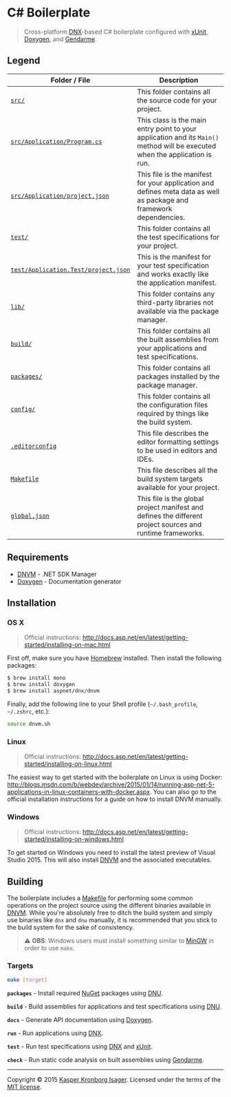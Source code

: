 # C# Boilerplate

> Cross-platform [DNX](https://github.com/aspnet/dnx)-based C# boilerplate configured with [xUnit](https://github.com/xunit/xunit), [Doxygen](http://www.stack.nl/~dimitri/doxygen/), and [Gendarme](http://www.mono-project.com/docs/tools+libraries/tools/gendarme/).

## Legend

Folder / File | Description
--- | ---
[`src/`](src) | This folder contains all the source code for your project.
[`src/Application/Program.cs`](src/Application/Program.cs) | This class is the main entry point to your application and its `Main()` method will be executed when the application is run.
[`src/Application/project.json`](src/Application/project.json) | This file is the manifest for your application and defines meta data as well as package and framework dependencies.
[`test/`](test) | This folder contains all the test specifications for your project.
[`test/Application.Test/project.json`](test/Application.Test/project.json) | This is the manifest for your test specification and works exactly like the application manifest.
[`lib/`](lib) | This folder contains any third-party libraries not available via the package manager.
[`build/`](build) | This folder contains all the built assemblies from your applications and test specifications.
[`packages/`](packages) | This folder contains all packages installed by the package manager.
[`config/`](config) | This folder contains all the configuration files required by things like the build system.
[`.editorconfig`](.editorconfig) | This file describes the editor formatting settings to be used in editors and IDEs.
[`Makefile`](Makefile) | This file describes all the build system targets available for your project.
[`global.json`](global.json) | This file is the global project manifest and defines the different project sources and runtime frameworks.

## Requirements

- [DNVM](https://github.com/aspnet/dnvm) - .NET SDK Manager
- [Doxygen](http://www.stack.nl/~dimitri/doxygen/) - Documentation generator

## Installation

### OS X

> Official instructions: http://docs.asp.net/en/latest/getting-started/installing-on-mac.html

First off, make sure you have [Homebrew](http://brew.sh/) installed. Then install the following packages:

```sh
$ brew install mono
$ brew install doxygen
$ brew install aspnet/dnx/dnvm
```

Finally, add the following line to your Shell profile (`~/.bash_profile`, `~/.zshrc`, etc.):

```sh
source dnvm.sh
```

### Linux

> Official instructions: http://docs.asp.net/en/latest/getting-started/installing-on-linux.html

The easiest way to get started with the boilerplate on Linux is using Docker: http://blogs.msdn.com/b/webdev/archive/2015/01/14/running-asp-net-5-applications-in-linux-containers-with-docker.aspx. You can also go to the official installation instructions for a guide on how to install DNVM manually.

### Windows

> Official instructions: http://docs.asp.net/en/latest/getting-started/installing-on-windows.html

To get started on Windows you need to install the latest preview of Visual Studio 2015. This will also install [DNVM](https://github.com/aspnet/dnvm) and the associated executables.

## Building

The boilerplate includes a [Makefile](Makefile) for performing some common operations on the project source using the different binaries available in [DNVM](https://github.com/aspnet/dnvm). While you're absolutely free to ditch the build system and simply use binaries like `dnx` and `dnu` manually, it is recommended that you stick to the build system for the sake of consistency.

> :warning: __OBS__: Windows users must install something similar to [MinGW](http://www.mingw.org/) in order to use `make`.

### Targets

```sh
make [target]
```

__`packages`__ - Install required [NuGet](https://www.nuget.org/) packages using [DNU](https://github.com/aspnet/Home/wiki/DNX-utility).

__`build`__ - Build assemblies for applications and test specifications using [DNU](https://github.com/aspnet/Home/wiki/DNX-utility).

__`docs`__ - Generate API documentation using [Doxygen](http://www.stack.nl/~dimitri/doxygen/).

__`run`__ - Run applications using [DNX](https://github.com/aspnet/dnx).

__`test`__ - Run test specifications using [DNX](https://github.com/aspnet/dnx) and [xUnit](http://xunit.github.io/).

__`check`__ - Run static code analysis on built assemblies using [Gendarme](http://www.mono-project.com/docs/tools+libraries/tools/gendarme/).

---

Copyright &copy; 2015 [Kasper Kronborg Isager](https://github.com/kasperisager). Licensed under the terms of the [MIT license](LICENSE.md).

<!-- Links -->

